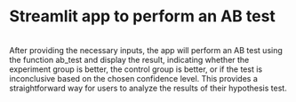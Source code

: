 #  Streamlit app to perform an AB test
<br>
After providing the necessary inputs, the app will perform an AB test using the function ab_test and display the result,
indicating whether the experiment group is better, the control group is better, or if the test is inconclusive based on the chosen confidence level.
This provides a straightforward way for users to analyze the results of their hypothesis test.




